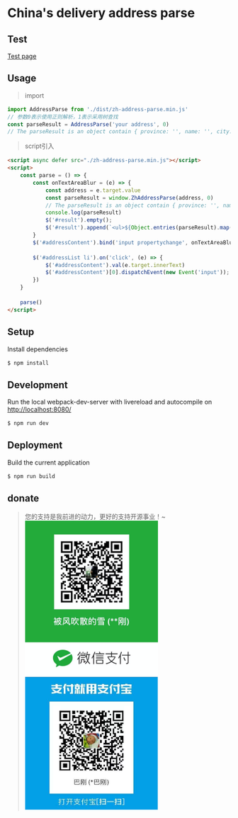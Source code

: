 China's delivery address parse
===========
## Test
[Test page](https://ldwonday.github.io/zh-address-parse/)
## Usage
> import

```js
import AddressParse from './dist/zh-address-parse.min.js'
// 参数0表示使用正则解析，1表示采用树查找
const parseResult = AddressParse('your address', 0)
// The parseResult is an object contain { province: '', name: '', city: '', area: '', detail: '', phone: '', postalCode: '' }
```
> script引入

```html
<script async defer src="./zh-address-parse.min.js"></script>
<script>
    const parse = () => {
        const onTextAreaBlur = (e) => {
            const address = e.target.value
            const parseResult = window.ZhAddressParse(address, 0)
            // The parseResult is an object contain { province: '', name: '', city: '', area: '', detail: '', phone: '', postalCode: '' }
            console.log(parseResult)
            $('#result').empty();
            $('#result').append(`<ul>${Object.entries(parseResult).map(([k, v]) => `<li>${k}：${v}</li>`).join('')}</ul>`)
        }
        $('#addressContent').bind('input propertychange', onTextAreaBlur)

        $('#addressList li').on('click', (e) => {
            $('#addressContent').val(e.target.innerText)
            $('#addressContent')[0].dispatchEvent(new Event('input'));
        })
    }

    parse()
</script>
```

## Setup
Install dependencies
```sh
$ npm install
```

## Development
Run the local webpack-dev-server with livereload and autocompile on [http://localhost:8080/](http://localhost:8080/)
```sh
$ npm run dev
```
## Deployment
Build the current application
```sh
$ npm run build
```
## donate
> 您的支持是我前进的动力，更好的支持开源事业！~
<span><img src="./assets/images/wechat.png" width="300" height="350"></span>
<span><img src="./assets/images/alipay.png" width="300" height="300"></span>
